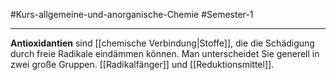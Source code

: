 #Kurs-allgemeine-und-anorganische-Chemie  #Semester-1

---

**Antioxidantien** sind [[chemische Verbindung|Stoffe]], die die Schädigung durch freie Radikale eindämmen können. Man unterscheidet Sie generell in zwei große Gruppen. [[Radikalfänger]] und [[Reduktionsmittel]].